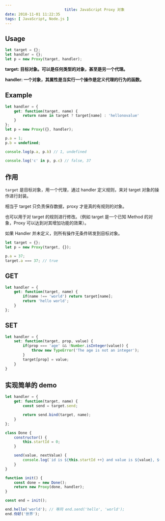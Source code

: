 ```yaml
---
                           title: JavaScript Proxy 对象
date: 2018-11-01 11:22:35
tags: [ JavaScript, Node.js ]
---
```


## Usage

```javascript
let target = {};
let handler = {};
let p = new Proxy(target, handler);
```

**target: 目标对象。可以是任何类型的对象，甚至是另一个代理。**

**handler: 一个对象，其属性是当实行一个操作是定义代理的行为的函数。**



## Example

```javascript
let handler = {
    get: function(target, name) {
        return name in target ? target[name] : 'hellonovalue'
    }
};
let p = new Proxy({}, handler);

p.a = 1;
p.b = undefined;

console.log(p.a, p.b) // 1, undefined

console.log('c' in p, p.c) // false, 37
```

## 作用

`target` 是目标对象，用一个代理，通过 handler 定义规则，来对 target 对象的操作进行封装。

相当于 target 只负责保存数据，proxy 才是真的有规则的对象。

也可以用于对 target 的规则进行修改。（例如 target 是一个已知 Method 的对象，Proxy 可以达到对其增加功能的效果）。

如果 Handler 并未定义，则所有操作无条件转发到目标对象。

```javascript
let target = {};
let p = new Proxy(target, {});

p.a = 37;
target.a === 37; // true
```

## GET

```javascript
let handler = {
    get: function(target, name) {
    	if(name !== 'world') return target[name];
        return 'hello world';
    }
};
```

## SET

```javascript
let handler = {
    set: function(target, prop, value) {
        if(prop === 'age' && !Number.isInteger(value)) {
            throw new TypeError('The age is not an integer');
        } 
        target[prop] = value;
    }
}
```



## 实现简单的 demo

```javascript
let handler = {
    get: function(target, name) {
        const send = target.send;

        return send.bind(target, name);
    }
};

class Done {
    constructor() {
        this.startId = 0;
    }

    send(value, nextValue) {
        console.log(`id is ${this.startId ++} and value is ${value}, ${nextValue}!`);
    }
}

function init() {
    const done = new Done();
    return new Proxy(done, handler);
}

const end = init();

end.hello('world'); // 等同 end.send('hello', 'world');
end.你好('世界');
```

